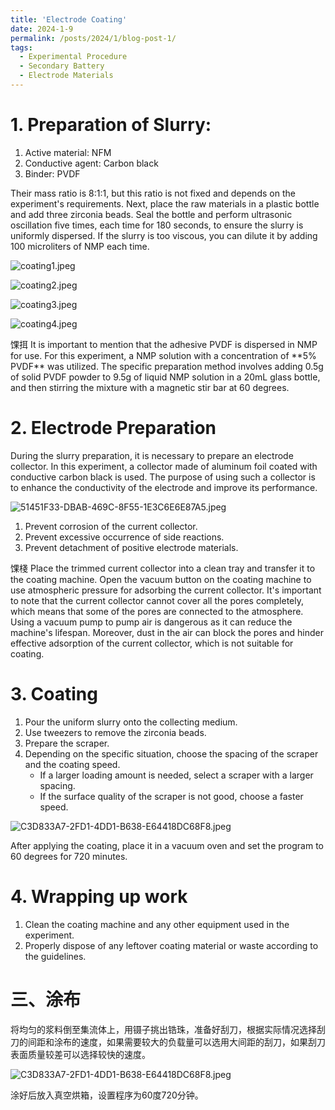 ```yaml
---
title: 'Electrode Coating'
date: 2024-1-9
permalink: /posts/2024/1/blog-post-1/
tags:
  - Experimental Procedure
  - Secondary Battery
  - Electrode Materials
---
```


# 1. Preparation of Slurry:

1. Active material: NFM
2. Conductive agent: Carbon black
3. Binder: PVDF

Their mass ratio is 8:1:1, but this ratio is not fixed and depends on the experiment's requirements. Next, place the raw materials in a plastic bottle and add three zirconia beads. Seal the bottle and perform ultrasonic oscillation five times, each time for 180 seconds, to ensure the slurry is uniformly dispersed. If the slurry is too viscous, you can dilute it by adding 100 microliters of NMP each time.

![coating1.jpeg](Untitled%20c609beed7f9c407b96bb3c2fbe54416c/FC6F80BC-A30F-43CA-9EE8-76FE4288C636.jpeg)

![coating2.jpeg](Untitled%20c609beed7f9c407b96bb3c2fbe54416c/4C5D60EA-5212-41D2-89F5-A9446B9BF01F.jpeg)

![coating3.jpeg](Untitled%20c609beed7f9c407b96bb3c2fbe54416c/B5964307-AB0F-447A-8E02-D4CFB738AC5A.jpeg)

![coating4.jpeg](Untitled%20c609beed7f9c407b96bb3c2fbe54416c/AD5B2CD5-1529-46EA-93AD-7978A8EA87A9.jpeg)

<aside>
馃挕 It is important to mention that the adhesive PVDF is dispersed in NMP for use. For this experiment, a NMP solution with a concentration of **5% PVDF** was utilized. The specific preparation method involves adding 0.5g of solid PVDF powder to 9.5g of liquid NMP solution in a 20mL glass bottle, and then stirring the mixture with a magnetic stir bar at 60 degrees.

</aside>

# 2. Electrode Preparation

During the slurry preparation, it is necessary to prepare an electrode collector. In this experiment, a collector made of aluminum foil coated with conductive carbon black is used. The purpose of using such a collector is to enhance the conductivity of the electrode and improve its performance.

![51451F33-DBAB-469C-8F55-1E3C6E6E87A5.jpeg](Untitled%20c609beed7f9c407b96bb3c2fbe54416c/51451F33-DBAB-469C-8F55-1E3C6E6E87A5.jpeg)

1. Prevent corrosion of the current collector.
2. Prevent excessive occurrence of side reactions.
3. Prevent detachment of positive electrode materials.

<aside>
馃棧 Place the trimmed current collector into a clean tray and transfer it to the coating machine. Open the vacuum button on the coating machine to use atmospheric pressure for adsorbing the current collector. It's important to note that the current collector cannot cover all the pores completely, which means that some of the pores are connected to the atmosphere. Using a vacuum pump to pump air is dangerous as it can reduce the machine's lifespan. Moreover, dust in the air can block the pores and hinder effective adsorption of the current collector, which is not suitable for coating.

</aside>

# 3. Coating

1. Pour the uniform slurry onto the collecting medium.
2. Use tweezers to remove the zirconia beads.
3. Prepare the scraper.
4. Depending on the specific situation, choose the spacing of the scraper and the coating speed.
    - If a larger loading amount is needed, select a scraper with a larger spacing.
    - If the surface quality of the scraper is not good, choose a faster speed.

![C3D833A7-2FD1-4DD1-B638-E64418DC68F8.jpeg](Untitled%20c609beed7f9c407b96bb3c2fbe54416c/C3D833A7-2FD1-4DD1-B638-E64418DC68F8.jpeg)

After applying the coating, place it in a vacuum oven and set the program to 60 degrees for 720 minutes.

# 4. Wrapping up work

1. Clean the coating machine and any other equipment used in the experiment.
2. Properly dispose of any leftover coating material or waste according to the guidelines.

# 三、涂布

将均匀的浆料倒至集流体上，用镊子挑出锆珠，准备好刮刀，根据实际情况选择刮刀的间距和涂布的速度，如果需要较大的负载量可以选用大间距的刮刀，如果刮刀表面质量较差可以选择较快的速度。

![C3D833A7-2FD1-4DD1-B638-E64418DC68F8.jpeg](%E7%94%B5%E6%9E%81%E6%B6%82%E5%B8%83%20c609beed7f9c407b96bb3c2fbe54416c/C3D833A7-2FD1-4DD1-B638-E64418DC68F8.jpeg)

涂好后放入真空烘箱，设置程序为60度720分钟。
